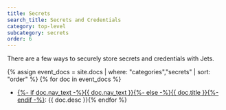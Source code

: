 ```yaml
---
title: Secrets
search_title: Secrets and Credentials
category: top-level
subcategory: secrets
order: 6
---
```


There are a few ways to securely store secrets and credentials with Jets.

{% assign event_docs = site.docs | where: "categories","secrets" | sort: "order" %}
{% for doc in event_docs %}
* [{%- if doc.nav_text -%}{{ doc.nav_text }}{%- else -%}{{ doc.title }}{%- endif -%}]({{doc.url}}): {{ doc.desc }}{% endfor %}
